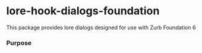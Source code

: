 # lore-hook-dialogs-foundation

This package provides lore dialogs designed for use with Zurb Foundation 6

### Purpose


